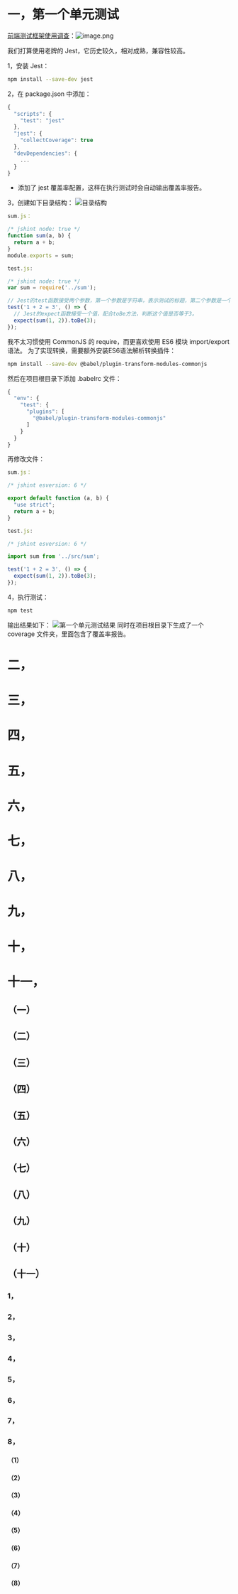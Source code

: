 # 一，第一个单元测试

[前端测试框架使用调查](https://2022.stateofjs.com/en-US/libraries/testing/)：![image.png](assets/测试工具使用调查.png)

我们打算使用老牌的 Jest，它历史较久，相对成熟，兼容性较高。

1，安装 Jest：
```bash
npm install --save-dev jest
```

2，在 package.json 中添加：
```javascript
{
  "scripts": {
    "test": "jest"
  },
  "jest": {
    "collectCoverage": true
  },
  "devDependencies": {
    ...
  }
}
```
- 添加了 jest 覆盖率配置，这样在执行测试时会自动输出覆盖率报告。

3，创建如下目录结构：
![目录结构](assets/目录结构.png)
```javascript
sum.js：

/* jshint node: true */
function sum(a, b) {
  return a + b;
}
module.exports = sum;
```
```javascript
test.js:

/* jshint node: true */
var sum = require('../sum');

// Jest的test函数接受两个参数，第一个参数是字符串，表示测试的标题，第二个参数是一个函数，表示测试的内容。
test('1 + 2 = 3', () => {
  // Jest的expect函数接受一个值，配合toBe方法，判断这个值是否等于3。
  expect(sum(1, 2)).toBe(3);
});
```

我不太习惯使用 CommonJS 的 require，而更喜欢使用 ES6 模块 import/export 语法。
为了实现转换，需要额外安装ES6语法解析转换插件：
```bash
npm install --save-dev @babel/plugin-transform-modules-commonjs
```
然后在项目根目录下添加 .babelrc 文件：
```javascript
{
  "env": {
    "test": {
      "plugins": [
        "@babel/plugin-transform-modules-commonjs"
      ]
    }
  }
}
```
再修改文件：
```javascript
sum.js：

/* jshint esversion: 6 */

export default function (a, b) {
  "use strict";
  return a + b;
}
```
```javascript
test.js:

/* jshint esversion: 6 */

import sum from '../src/sum';

test('1 + 2 = 3', () => {
  expect(sum(1, 2)).toBe(3);
});
```

4，执行测试：
```bash
npm test
```
输出结果如下：
![第一个单元测试结果](assets/第一个单元测试结果.png)
同时在项目根目录下生成了一个 coverage 文件夹，里面包含了覆盖率报告。

# 二，

# 三，

# 四，

# 五，

# 六，

# 七，

# 八，

# 九，

# 十，

# 十一，

## （一）

## （二）

## （三）

## （四）

## （五）

## （六）

## （七）

## （八）

## （九）

## （十）

## （十一）

### 1，

### 2，

### 3，

### 4，

### 5，

### 6，

### 7，

### 8，

#### （1）

#### （2）

#### （3）

#### （4）

#### （5）

#### （6）

#### （7）

#### （8）

